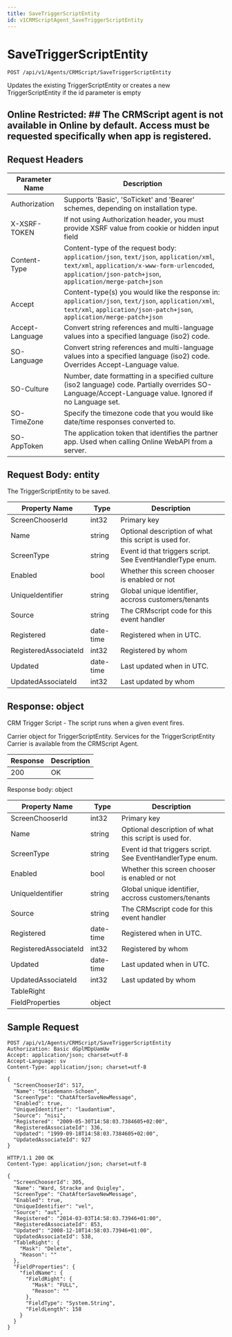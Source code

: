```yaml
---
title: SaveTriggerScriptEntity
id: v1CRMScriptAgent_SaveTriggerScriptEntity
---
```


# SaveTriggerScriptEntity

```http
POST /api/v1/Agents/CRMScript/SaveTriggerScriptEntity
```

Updates the existing TriggerScriptEntity or creates a new TriggerScriptEntity if the id parameter is empty



## Online Restricted: ## The CRMScript agent is not available in Online by default. Access must be requested specifically when app is registered.






## Request Headers

| Parameter Name | Description |
|----------------|-------------|
| Authorization  | Supports 'Basic', 'SoTicket' and 'Bearer' schemes, depending on installation type. |
| X-XSRF-TOKEN   | If not using Authorization header, you must provide XSRF value from cookie or hidden input field |
| Content-Type | Content-type of the request body: `application/json`, `text/json`, `application/xml`, `text/xml`, `application/x-www-form-urlencoded`, `application/json-patch+json`, `application/merge-patch+json` |
| Accept         | Content-type(s) you would like the response in: `application/json`, `text/json`, `application/xml`, `text/xml`, `application/json-patch+json`, `application/merge-patch+json` |
| Accept-Language | Convert string references and multi-language values into a specified language (iso2) code. |
| SO-Language | Convert string references and multi-language values into a specified language (iso2) code. Overrides Accept-Language value. |
| SO-Culture | Number, date formatting in a specified culture (iso2 language) code. Partially overrides SO-Language/Accept-Language value. Ignored if no Language set. |
| SO-TimeZone | Specify the timezone code that you would like date/time responses converted to. |
| SO-AppToken | The application token that identifies the partner app. Used when calling Online WebAPI from a server. |

## Request Body: entity  

The TriggerScriptEntity to be saved. 

| Property Name | Type |  Description |
|----------------|------|--------------|
| ScreenChooserId | int32 | Primary key |
| Name | string | Optional description of what this script is used for. |
| ScreenType | string | Event id that triggers script.  See EventHandlerType enum. |
| Enabled | bool | Whether this screen chooser is enabled or not |
| UniqueIdentifier | string | Global unique identifier, accross customers/tenants |
| Source | string | The CRMscript code for this event handler |
| Registered | date-time | Registered when  in UTC. |
| RegisteredAssociateId | int32 | Registered by whom |
| Updated | date-time | Last updated when  in UTC. |
| UpdatedAssociateId | int32 | Last updated by whom |


## Response: object

CRM Trigger Script - The script runs when a given event fires.



Carrier object for TriggerScriptEntity.
Services for the TriggerScriptEntity Carrier is available from the <see cref="T:SuperOffice.CRM.Services.ICRMScriptAgent">CRMScript Agent</see>.

| Response | Description |
|----------------|-------------|
| 200 | OK |

Response body: object

| Property Name | Type |  Description |
|----------------|------|--------------|
| ScreenChooserId | int32 | Primary key |
| Name | string | Optional description of what this script is used for. |
| ScreenType | string | Event id that triggers script.  See EventHandlerType enum. |
| Enabled | bool | Whether this screen chooser is enabled or not |
| UniqueIdentifier | string | Global unique identifier, accross customers/tenants |
| Source | string | The CRMscript code for this event handler |
| Registered | date-time | Registered when  in UTC. |
| RegisteredAssociateId | int32 | Registered by whom |
| Updated | date-time | Last updated when  in UTC. |
| UpdatedAssociateId | int32 | Last updated by whom |
| TableRight |  |  |
| FieldProperties | object |  |

## Sample Request

```http!
POST /api/v1/Agents/CRMScript/SaveTriggerScriptEntity
Authorization: Basic dGplMDpUamUw
Accept: application/json; charset=utf-8
Accept-Language: sv
Content-Type: application/json; charset=utf-8

{
  "ScreenChooserId": 517,
  "Name": "Stiedemann-Schoen",
  "ScreenType": "ChatAfterSaveNewMessage",
  "Enabled": true,
  "UniqueIdentifier": "laudantium",
  "Source": "nisi",
  "Registered": "2009-05-30T14:58:03.7384605+02:00",
  "RegisteredAssociateId": 336,
  "Updated": "1999-09-18T14:58:03.7384605+02:00",
  "UpdatedAssociateId": 927
}
```

```http_
HTTP/1.1 200 OK
Content-Type: application/json; charset=utf-8

{
  "ScreenChooserId": 305,
  "Name": "Ward, Stracke and Quigley",
  "ScreenType": "ChatAfterSaveNewMessage",
  "Enabled": true,
  "UniqueIdentifier": "vel",
  "Source": "aut",
  "Registered": "2014-03-03T14:58:03.73946+01:00",
  "RegisteredAssociateId": 853,
  "Updated": "2008-12-10T14:58:03.73946+01:00",
  "UpdatedAssociateId": 538,
  "TableRight": {
    "Mask": "Delete",
    "Reason": ""
  },
  "FieldProperties": {
    "fieldName": {
      "FieldRight": {
        "Mask": "FULL",
        "Reason": ""
      },
      "FieldType": "System.String",
      "FieldLength": 158
    }
  }
}
```